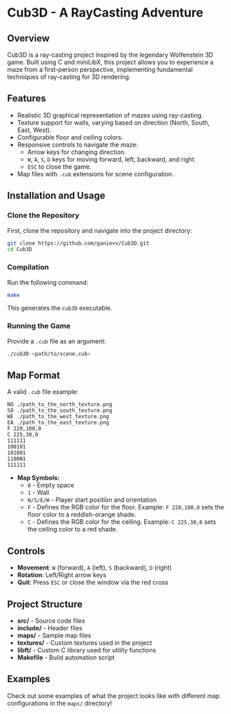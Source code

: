 # Cub3D - A RayCasting Adventure

## Overview
Cub3D is a ray-casting project inspired by the legendary Wolfenstein 3D game. Built using C and miniLibX, this project allows you to experience a maze from a first-person perspective, implementing fundamental techniques of ray-casting for 3D rendering.

## Features
- Realistic 3D graphical representation of mazes using ray-casting.
- Texture support for walls, varying based on direction (North, South, East, West).
- Configurable floor and ceiling colors.
- Responsive controls to navigate the maze:
  - Arrow keys for changing direction.
  - `W`, `A`, `S`, `D` keys for moving forward, left, backward, and right.
  - `ESC` to close the game.
- Map files with `.cub` extensions for scene configuration.

## Installation and Usage
### Clone the Repository
First, clone the repository and navigate into the project directory:
```bash
git clone https://github.com/ganievv/Cub3D.git
cd Cub3D
```
### Compilation
Run the following command:
```bash
make
```
This generates the `cub3D` executable.

### Running the Game
Provide a `.cub` file as an argument:
```bash
./cub3D <path/to/scene.cub>
```

## Map Format
A valid `.cub` file example:
```
NO ./path_to_the_north_texture.png
SO ./path_to_the_south_texture.png
WE ./path_to_the_west_texture.png
EA ./path_to_the_east_texture.png
F 220,100,0
C 225,30,0
111111
100101
101001
1100N1
111111
```

- **Map Symbols:**
  - `0` - Empty space
  - `1` - Wall
  - `N/S/E/W` - Player start position and orientation
  - `F` - Defines the RGB color for the floor. Example: `F 220,100,0` sets the floor color to a reddish-orange shade.
  - `C` - Defines the RGB color for the ceiling. Example: `C 225,30,0` sets the ceiling color to a red shade.

## Controls
- **Movement**: `W` (forward), `A` (left), `S` (backward), `D` (right)
- **Rotation**: Left/Right arrow keys
- **Quit**: Press `ESC` or close the window via the red cross

## Project Structure
- **src/** - Source code files
- **include/** - Header files
- **maps/** - Sample map files
- **textures/** - Custom textures used in the project
- **libft/** - Custom C library used for utility functions
- **Makefile** - Build automation script

## Examples
Check out some examples of what the project looks like with different map configurations in the `maps/` directory!

